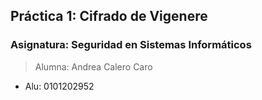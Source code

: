 ## Práctica 1: Cifrado de Vigenere
### Asignatura: Seguridad en Sistemas Informáticos

> Alumna: Andrea Calero Caro
- Alu: 0101202952






